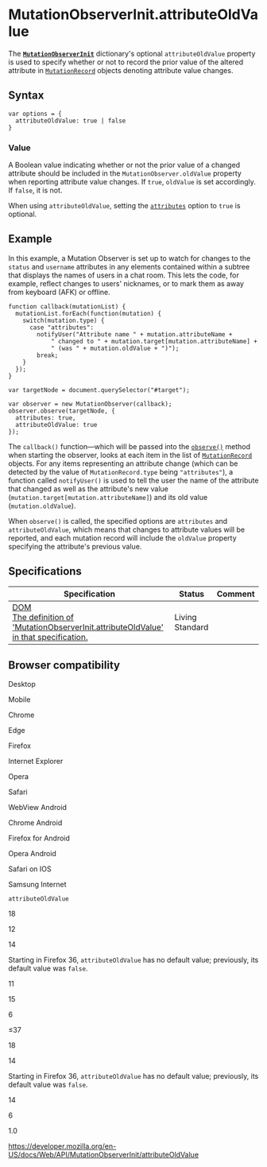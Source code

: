# MutationObserverInit.attributeOldValue

The **[`MutationObserverInit`](../mutationobserverinit)** dictionary's optional `attributeOldValue` property is used to specify whether or not to record the prior value of the altered attribute in [`MutationRecord`](../mutationrecord) objects denoting attribute value changes.

## Syntax

    var options = {
      attributeOldValue: true | false
    }

### Value

A Boolean value indicating whether or not the prior value of a changed attribute should be included in the <span class="page-not-created">`MutationObserver.oldValue`</span> property when reporting attribute value changes. If `true`, `oldValue` is set accordingly. If `false`, it is not.

When using `attributeOldValue`, setting the [`attributes`](attributes) option to `true` is optional.

## Example

In this example, a Mutation Observer is set up to watch for changes to the `status` and `username` attributes in any elements contained within a subtree that displays the names of users in a chat room. This lets the code, for example, reflect changes to users' nicknames, or to mark them as away from keyboard (AFK) or offline.

    function callback(mutationList) {
      mutationList.forEach(function(mutation) {
        switch(mutation.type) {
          case "attributes":
            notifyUser("Attribute name " + mutation.attributeName +
                " changed to " + mutation.target[mutation.attributeName] +
                " (was " + mutation.oldValue + ")");
            break;
        }
      });
    }

    var targetNode = document.querySelector("#target");

    var observer = new MutationObserver(callback);
    observer.observe(targetNode, {
      attributes: true,
      attributeOldValue: true
    });

The `callback()` function—which will be passed into the [`observe()`](../mutationobserver/observe) method when starting the observer, looks at each item in the list of [`MutationRecord`](../mutationrecord) objects. For any items representing an attribute change (which can be detected by the value of <span class="page-not-created">`MutationRecord.type`</span> being `"attributes"`), a function called `notifyUser()` is used to tell the user the name of the attribute that changed as well as the attribute's new value (`mutation.target[mutation.attributeName]`) and its old value (`mutation.oldValue`).

When `observe()` is called, the specified options are `attributes` and `attributeOldValue`, which means that changes to attribute values will be reported, and each mutation record will include the <span class="page-not-created">`oldValue`</span> property specifying the attribute's previous value.

## Specifications

<table><thead><tr class="header"><th>Specification</th><th>Status</th><th>Comment</th></tr></thead><tbody><tr class="odd"><td><a href="https://dom.spec.whatwg.org/#dom-mutationobserverinit-attributeoldvalue">DOM<br />
<span class="small">The definition of 'MutationObserverInit.attributeOldValue' in that specification.</span></a></td><td><span class="spec-living">Living Standard</span></td><td></td></tr></tbody></table>

## Browser compatibility

Desktop

Mobile

Chrome

Edge

Firefox

Internet Explorer

Opera

Safari

WebView Android

Chrome Android

Firefox for Android

Opera Android

Safari on IOS

Samsung Internet

`attributeOldValue`

18

12

14

Starting in Firefox 36, `attributeOldValue` has no default value; previously, its default value was `false`.

11

15

6

≤37

18

14

Starting in Firefox 36, `attributeOldValue` has no default value; previously, its default value was `false`.

14

6

1.0

<a href="https://developer.mozilla.org/en-US/docs/Web/API/MutationObserverInit/attributeOldValue" class="_attribution-link">https://developer.mozilla.org/en-US/docs/Web/API/MutationObserverInit/attributeOldValue</a>
